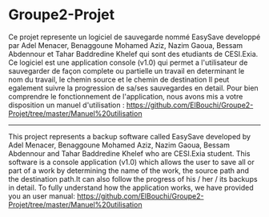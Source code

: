 # Groupe2-Projet
Ce projet represente un logiciel de sauvegarde nommé EasySave developpé par Adel Menacer, Benaggoune Mohamed Aziz, Nazim Gaoua, Bessam Abdennour et Tahar Baddredine Khelef qui sont des etudiants de CESI.Exia.
Ce logiciel est une application console (v1.0) qui permet a l'utilisateur de sauvegarder de façon complete ou partielle un travail en determinant le nom du travail, le chemin source et le chemin de destination
Il peut egalement suivre la progression de sa/ses sauvegardes en detail.
Pour bien comprendre le fonctionnement de l'application, nous avons mis a votre disposition un manuel d'utilisation :
https://github.com/ElBouchi/Groupe2-Projet/tree/master/Manuel%20utilisation
*********************************************************************************************************************************************************************************
This project represents a backup software called EasySave developed by Adel Menacer, Benaggoune Mohamed Aziz, Nazim Gaoua, Bessam Abdennour and Tahar Baddredine Khelef who are CESI.Exia student. This software is a console application (v1.0) which allows the user to save all or part of a work by determining the name of the work, the source path and the destination path.It can also follow the progress of his / her / its backups in detail. 
To fully understand how the application works, we have provided you an user manual:
https://github.com/ElBouchi/Groupe2-Projet/tree/master/Manuel%20utilisation

